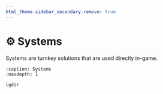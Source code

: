 ```yaml
---
html_theme.sidebar_secondary.remove: true
---
```


# ⚙️ Systems

Systems are turnkey solutions that are used directly in-game.

```{toctree}
:caption: Systems
:maxdepth: 1

lgdir
```